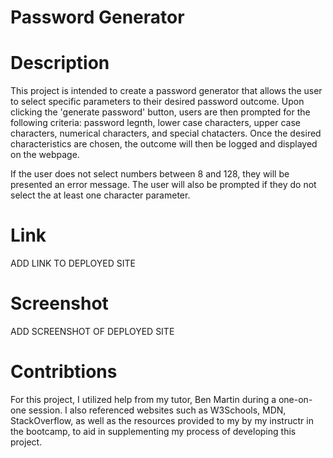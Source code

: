 # Password Generator

# Description
This project is intended to create a password generator that allows the user to select specific parameters to their desired password outcome. Upon clicking the 'generate password' button, users are then prompted for the following criteria: password legnth, lower case characters, upper case characters, numerical characters, and special chatacters. Once the desired characteristics are chosen, the outcome will then be logged and displayed on the webpage.

If the user does not select numbers between 8 and 128, they will be presented an error message. The user will also be prompted if they do not select the at least one character parameter.

# Link
ADD LINK TO DEPLOYED SITE

# Screenshot
ADD SCREENSHOT OF DEPLOYED SITE

# Contribtions
For this project, I utilized help from my tutor, Ben Martin during a one-on-one session. I also referenced websites such as W3Schools, MDN, StackOverflow, as well as the resources provided to my by my instructr in the bootcamp, to aid in supplementing my process of developing this project. 

